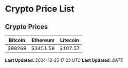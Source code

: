 # Crypto Price List

## Crypto Prices
| Bitcoin | Ethereum | Litecoin |
| ------- | -------- | -------- |
| $98269 | $3451.59 | $107.57 |
**Last Updated:** 2024-12-25 17:23 UTC
**Last Updated:** $DATE$
